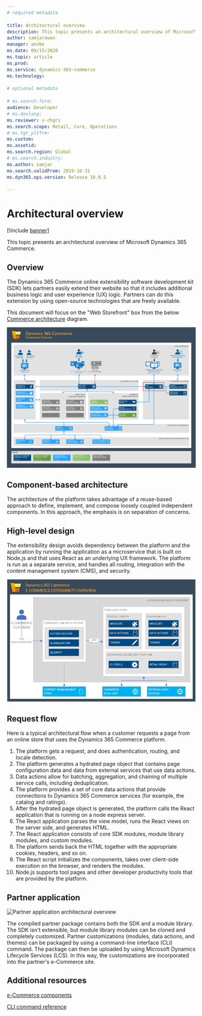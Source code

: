 ```yaml
---
# required metadata

title: Architectural overview
description: This topic presents an architectural overview of Microsoft Dynamics 365 Commerce.
author: samjarawan
manager: annbe
ms.date: 09/15/2020
ms.topic: article
ms.prod: 
ms.service: dynamics-365-commerce
ms.technology: 

# optional metadata

# ms.search.form: 
audience: Developer
# ms.devlang: 
ms.reviewer: v-chgri
ms.search.scope: Retail, Core, Operations
# ms.tgt_pltfrm: 
ms.custom: 
ms.assetid: 
ms.search.region: Global
# ms.search.industry: 
ms.author: samjar
ms.search.validFrom: 2019-10-31
ms.dyn365.ops.version: Release 10.0.5

---
```

# Architectural overview

[!include [banner](../includes/banner.md)]

This topic presents an architectural overview of Microsoft Dynamics 365 Commerce.

## Overview

The Dynamics 365 Commerce online extensibility software development kit (SDK) lets partners easily extend their website so that it includes additional business logic and user experience (UX) logic. Partners can do this extension by using open-source technologies that are freely available.

This document will focus on the "Web Storefront" box from the below [Commerce architecture](../commerce-architecture.md) diagram.

![High-level architectural overview](media/architecture-overview-web-storefront.jpg)

## Component-based architecture

The architecture of the platform takes advantage of a reuse-based approach to define, implement, and compose loosely coupled independent components. In this approach, the emphasis is on separation of concerns.

## High-level design

The extensibility design avoids dependency between the platform and the application by running the application as a microservice that is built on Node.js and that uses React as an underlying UX framework. The platform is run as a separate service, and handles all routing, integration with the content management system (CMS), and security.

![High-level architectural overview](media/architectural-overview.png)

## Request flow

Here is a typical architectural flow when a customer requests a page from an online store that uses the Dynamics 365 Commerce platform.

1. The platform gets a request, and does authentication, routing, and locale detection.
1. The platform generates a hydrated page object that contains page configuration data and data from external services that use data actions.
1. Data actions allow for batching, aggregation, and chaining of multiple service calls, including deduplication.
1. The platform provides a set of core data actions that provide connections to Dynamics 365 Commerce services (for example, the catalog and ratings).
1. After the hydrated page object is generated, the platform calls the React application that is running on a node express server.
1. The React application parses the view model, runs the React views on the server side, and generates HTML.
1. The React application consists of core SDK modules, module library modules, and custom modules.
1. The platform sends back the HTML together with the appropriate cookies, headers, and so on.
1. The React script initializes the components, takes over client-side execution on the browser, and renders the modules.
1. Node.js supports tool pages and other developer productivity tools that are provided by the platform.

## Partner application

![Partner application architectural overview](media/architectural-overview-2.png)

The compiled partner package contains both the SDK and a module library. The SDK isn't extensible, but module library modules can be cloned and completely customized. Partner customizations (modules, data actions, and themes) can be packaged by using a command-line interface (CLI) command. The package can then be uploaded by using Microsoft Dynamics Lifecycle Services (LCS). In this way, the customizations are incorporated into the partner's e-Commerce site.

## Additional resources

[e-Commerce components](ecommerce-components.md)

[CLI command reference](cli-command-reference.md)
